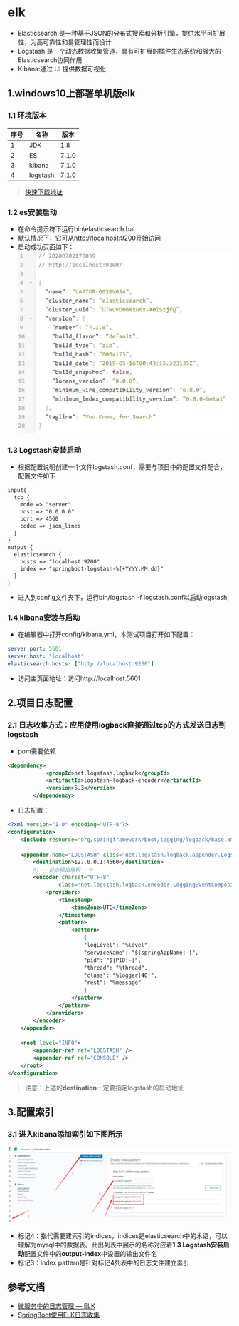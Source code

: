 # elk
* Elasticsearch:是一种基于JSON的分布式搜索和分析引擎，提供水平可扩展性，为高可靠性和易管理性而设计
* Logstash:是一个动态数据收集管道，具有可扩展的插件生态系统和强大的Elasticsearch协同作用
* Kibana:通过 UI 提供数据可视化 

## 1.windows10上部署单机版elk
### 1.1 环境版本

序号 | 名称 | 版本
---|---|---
1|JDK|1.8
2|ES|7.1.0
3|kibana|7.1.0
4|logstash|7.1.0

> [快速下载地址](https://mirrors.huaweicloud.com/)

### 1.2 es安装启动
* 在命令提示符下运行bin\elasticsearch.bat
* 默认情况下，它可从http://localhost:9200开始访问
* 启动成功页面如下：
![](../image/es_success.jpg)

### 1.3 Logstash安装启动
* 根据配置说明创建一个文件logstash.conf，需要与项目中的配置文件配合，配置文件如下
```editorconfig
input{
  tcp {
    mode => "server"
    host => "0.0.0.0"
    port => 4560
    codec => json_lines
  }
}
output {
  elasticsearch {
    hosts => "localhost:9200"
    index => "springboot-logstash-%{+YYYY.MM.dd}"
  }
}
```
* 进入到config文件夹下，运行bin/logstash -f logstash.conf以启动logstash;
### 1.4 kibana安装与启动
* 在编辑器中打开config/kibana.yml，本测试项目打开如下配置：
```yaml
server.port: 5601
server.host: "localhost"
elasticsearch.hosts: ["http://localhost:9200"]
```
* 访问主页面地址：访问http://localhost:5601

## 2.项目日志配置
### 2.1 日志收集方式：应用使用logback直接通过tcp的方式发送日志到logstash
* pom需要依赖
```xml
<dependency>
            <groupId>net.logstash.logback</groupId>
            <artifactId>logstash-logback-encoder</artifactId>
            <version>5.3</version>
        </dependency>
```
* 日志配置：
```xml
<?xml version="1.0" encoding="UTF-8"?>
<configuration>
    <include resource="org/springframework/boot/logging/logback/base.xml" />

    <appender name="LOGSTASH" class="net.logstash.logback.appender.LogstashTcpSocketAppender">
        <destination>127.0.0.1:4560</destination>
        <!-- 日志输出编码 -->
        <encoder charset="UTF-8"
                class="net.logstash.logback.encoder.LoggingEventCompositeJsonEncoder">
            <providers>
                <timestamp>
                    <timeZone>UTC</timeZone>
                </timestamp>
                <pattern>
                    <pattern>
                        {
                        "logLevel": "%level",
                        "serviceName": "${springAppName:-}",
                        "pid": "${PID:-}",
                        "thread": "%thread",
                        "class": "%logger{40}",
                        "rest": "%message"
                        }
                    </pattern>
                </pattern>
            </providers>
        </encoder>
    </appender>

    <root level="INFO">
        <appender-ref ref="LOGSTASH" />
        <appender-ref ref="CONSOLE" />
    </root>
</configuration>
```
> 注意：上述的**destination**一定要指定logstash的启动地址

## 3.配置索引
### 3.1 进入kibana添加索引如下图所示
![](../image/create_index_pattern1.jpg)
* 标记4：指代需要建索引的indices，indices是elasticsearch中的术语，可以理解为mysql中的数据表。此出列表中展示的名称对应着**1.3 
Logstash安装启动**配置文件中的**output-index**中设置的输出文件名
* 标记3：index pattern是针对标记4列表中的日志文件建立索引


## 参考文档
* [微服务中的日志管理 — ELK](https://blog.csdn.net/peterwanghao/article/details/86595765)
* [SpringBoot使用ELK日志收集](https://my.oschina.net/u/3480797/blog/3020716)

